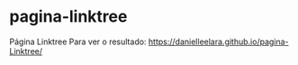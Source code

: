 # pagina-linktree
Página Linktree
Para ver o resultado: https://danielleelara.github.io/pagina-Linktree/
